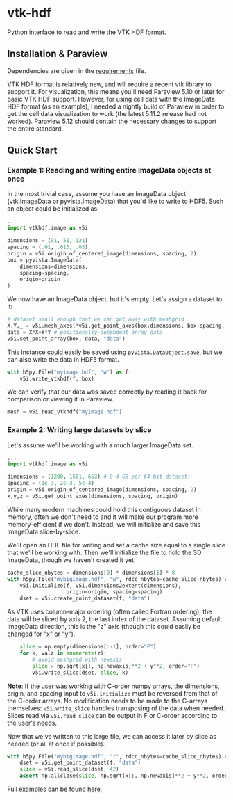 # vtk-hdf
Python interface to read and write the VTK HDF format.

## Installation & Paraview
Dependencies are given in the [requirements](requirements.txt) file.

VTK HDF format is relatively new, and will require a recent vtk library to support it. For visualization, this means you'll need Paraview 5.10 or later for basic VTK HDF support. However, for using cell data with the ImageData HDF format (as an example), I needed a nightly build of Paraview in order to get the cell data visualization to work (the latest 5.11.2 release had not worked). Paraview 5.12 should contain the necessary changes to support the entire standard.

## Quick Start
### Example 1: Reading and writing entire ImageData objects at once
In the most trivial case, assume you have an ImageData object (vtk.ImageData or pyvista.ImageData) that you'd like to write to HDF5. Such an object could be initialized as:
```python
...
import vtkhdf.image as v5i

dimensions = (91, 51, 121)
spacing = (.01, .013, .03)
origin = v5i.origin_of_centered_image(dimensions, spacing, 2)
box = pyvista.ImageData(
    dimensions=dimensions,
    spacing=spacing,
    origin=origin
)
```
We now have an ImageData object, but it's empty. Let's assign a dataset to it:
```python
# dataset small enough that we can get away with meshgrid
X,Y,_ = v5i.mesh_axes(*v5i.get_point_axes(box.dimensions, box.spacing, box.origin))
data = X*X+Y*Y # positionally-dependent array data
v5i.set_point_array(box, data, "data")
```
This instance could easily be saved using `pyvista.DataObject.save`, but we can also
write the data in HDF5 format.
```python
with h5py.File("myimage.hdf", "w") as f:
    v5i.write_vtkhdf(f, box)
```
We can verify that our data was saved correctly by reading it back for comparison
or viewing it in Paraview.
```python
mesh = v5i.read_vtkhdf("myimage.hdf")
```
### Example 2: Writing large datasets by slice
Let's assume we'll be working with a much larger ImageData set.
```python
...
import vtkhdf.image as v5i

dimensions = (1200, 1501, 653) # 9.4 GB per 64-bit dataset!
spacing = (1e-3, 2e-3, 5e-4)
origin = v5i.origin_of_centered_image(dimensions, spacing, 2)
x,y,z = v5i.get_point_axes(dimensions, spacing, origin)
```
While many modern machines could hold this contiguous dataset in memory, often we don't need to and it will make our program more memory-efficient if we don't. Instead, we will initialize and save this ImageData slice-by-slice.

We'll open an HDF file for writing and set a cache size equal to a single slice that we'll be working with. Then we'll initialize the file to hold the 3D ImageData, though we haven't created it yet:
```python
cache_slice_nbytes = dimensions[0] * dimensions[1] * 8
with h5py.File("mybigimage.hdf", "w", rdcc_nbytes=cache_slice_nbytes) as f:
    v5i.initialize(f, v5i.dimensions2extent(dimensions),
                   origin=origin, spacing=spacing)
    dset = v5i.create_point_dataset(f, "data")
```
As VTK uses column-major ordering (often called Fortran ordering), the data will be sliced by axis 2, the last index of the dataset. Assuming default ImageData direction, this is the "z" axis (though this could easily be changed for "x" or "y").
```python
    slice = np.empty(dimensions[:-1], order="F")
    for k, valz in enumerate(z):
        # avoid meshgrid with newaxis
        slice = np.sqrt(x[:, np.newaxis]**2 + y**2, order="F")
        v5i.write_slice(dset, slice, k)
```
**Note**: If the user was working with C-order numpy arrays, the dimensions, origin, and spacing input to `v5i.initialize` must be reversed from that of the C-order arrays. No modification needs to be made to the C-arrays themselves: `v5i.write_slice` handles transposing of the data when needed. Slices read via `v5i.read_slice` can be output in F or C-order according to the user's needs.

Now that we've written to this large file, we can access it later by slice as needed (or all at once if possible).
```python
with h5py.File("mybigimage.hdf", "r", rdcc_nbytes=cache_slice_nbytes) as f:
    dset = v5i.get_point_dataset(f, "data")
    slice = v5i.read_slice(dset, 42)
    assert np.allclose(slice, np.sqrt(x[:, np.newaxis]**2 + y**2, order="F"))
```

Full examples can be found [here](./examples/).